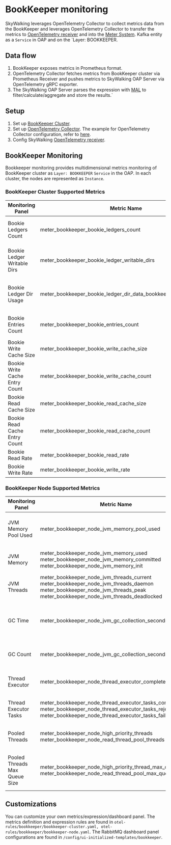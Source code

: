 # BookKeeper monitoring

SkyWalking leverages OpenTelemetry Collector to collect metrics data from the BookKeeper and leverages OpenTelemetry Collector to transfer the metrics to
[OpenTelemetry receiver](opentelemetry-receiver.md) and into the [Meter System](./../../concepts-and-designs/meter.md).
Kafka entity as a `Service` in OAP and on the `Layer: BOOKKEEPER.

## Data flow

1. BookKeeper exposes metrics in Prometheus format.
2. OpenTelemetry Collector fetches metrics from BookKeeper cluster via Prometheus Receiver and pushes metrics to SkyWalking OAP Server via OpenTelemetry gRPC exporter.
3. The SkyWalking OAP Server parses the expression with [MAL](../../concepts-and-designs/mal.md) to
   filter/calculate/aggregate and store the results.`

## Setup

1. Set up [BookKeeper Cluster](https://bookkeeper.apache.org/docs/deployment/manual). 
2. Set up [OpenTelemetry Collector](https://opentelemetry.io/docs/collector/getting-started/#kubernetes). The example
   for OpenTelemetry Collector configuration, refer
   to [here](../../../../test/e2e-v2/cases/pulsar/otel-collector-config.yaml).
3. Config SkyWalking [OpenTelemetry receiver](opentelemetry-receiver.md).

## BookKeeper Monitoring

Bookkeeper monitoring provides multidimensional metrics monitoring of BookKeeper cluster as `Layer: BOOKKEEPER` `Service` in
the OAP. In each cluster, the nodes are represented as `Instance`.

### BookKeeper Cluster Supported Metrics

| Monitoring Panel               | Metric Name                                                      | Description                                       | Data Source         |
|--------------------------------|------------------------------------------------------------------|---------------------------------------------------|---------------------|
| Bookie Ledgers Count           | meter_bookkeeper_bookie_ledgers_count                            | The number of the bookie ledgers.                 | Bookkeeper Cluster  |
| Bookie Ledger Writable Dirs    | meter_bookkeeper_bookie_ledger_writable_dirs                     | The number of writable directories in the bookie. | Bookkeeper Cluster  |
| Bookie Ledger Dir Usage        | meter_bookkeeper_bookie_ledger_dir_data_bookkeeper_ledgers_usage | The number of successfully created connections.   | Bookkeeper Cluster  |
| Bookie Entries Count           | meter_bookkeeper_bookie_entries_count                            | The number of the bookie write entries.           | Bookkeeper Cluster  |
| Bookie Write Cache Size        | meter_bookkeeper_bookie_write_cache_size                         | The size of the bookie write cache.               | Bookkeeper Cluster  |
| Bookie Write Cache Entry Count | meter_bookkeeper_bookie_write_cache_count                        | The entry count in the bookie write cache.        | Bookkeeper Cluster  |
| Bookie Read Cache Size         | meter_bookkeeper_bookie_read_cache_size                          | The size of the bookie read cache.                | Bookkeeper Cluster  |
| Bookie Read Cache Entry Count  | meter_bookkeeper_bookie_read_cache_count                         | The entry count in the bookie read cache.         | Bookkeeper Cluster  |
| Bookie Read Rate               | meter_bookkeeper_bookie_read_rate                                | The bookie read rate.                             | Bookkeeper Cluster  |
| Bookie Write Rate              | meter_bookkeeper_bookie_write_rate                               | The bookie write rate.                            | Bookkeeper Cluster  |

### BookKeeper Node Supported Metrics

| Monitoring Panel              | Metric Name                                                                                                                                                                                 | Description                                             | Data Source        |
|-------------------------------|---------------------------------------------------------------------------------------------------------------------------------------------------------------------------------------------|---------------------------------------------------------|--------------------|
| JVM Memory Pool Used          | meter_bookkeeper_node_jvm_memory_pool_used                                                                                                                                                  | The usage of the broker jvm memory pool.                | Bookkeeper Bookie  |
| JVM Memory                    | meter_bookkeeper_node_jvm_memory_used <br /> meter_bookkeeper_node_jvm_memory_committed <br /> meter_bookkeeper_node_jvm_memory_init                                                        | The usage of the broker jvm memory.                     | Bookkeeper Bookie  |
| JVM Threads                   | meter_bookkeeper_node_jvm_threads_current <br /> meter_bookkeeper_node_jvm_threads_daemon <br /> meter_bookkeeper_node_jvm_threads_peak <br /> meter_bookkeeper_node_jvm_threads_deadlocked | The count of the jvm threads.                           | Bookkeeper Bookie  |
| GC Time                       | meter_bookkeeper_node_jvm_gc_collection_seconds_sum                                                                                                                                         | Time spent in a given JVM garbage collector in seconds. | Bookkeeper Bookie  |
| GC Count                      | meter_bookkeeper_node_jvm_gc_collection_seconds_count                                                                                                                                       | The count of a given JVM garbage.                       | Bookkeeper Bookie  |
| Thread Executor               | meter_bookkeeper_node_thread_executor_completed                                                                                                                                             | The count of the executor thread.                       | Bookkeeper Bookie  |
| Thread Executor Tasks         | meter_bookkeeper_node_thread_executor_tasks_completed <br /> meter_bookkeeper_node_thread_executor_tasks_rejected <br /> meter_bookkeeper_node_thread_executor_tasks_failed                 | The count of the executor tasks.                        | Bookkeeper Bookie  |
| Pooled Threads                | meter_bookkeeper_node_high_priority_threads <br /> meter_bookkeeper_node_read_thread_pool_threads                                                                                           | The count of the pooled thread.                         | Bookkeeper Bookie  |
| Pooled Threads Max Queue Size | meter_bookkeeper_node_high_priority_thread_max_queue_size <br />  meter_bookkeeper_node_read_thread_pool_max_queue_size                                                                     | The count of the pooled threads max queue size.         | Bookkeeper Bookie  |

## Customizations

You can customize your own metrics/expression/dashboard panel.
The metrics definition and expression rules are found
in `otel-rules/bookkeeper/bookkeeper-cluster.yaml, otel-rules/bookkeeper/bookkeeper-node.yaml`.
The RabbitMQ dashboard panel configurations are found in `/config/ui-initialized-templates/bookkeeper`.
